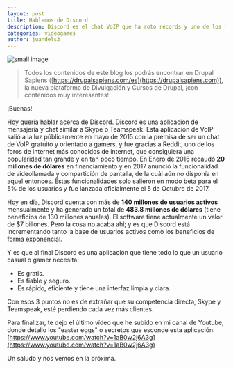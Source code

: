 ```yaml
---
layout: post
title: Hablemos de Discord
description: Discord es el chat VoIP que ha roto récords y uno de los más usados actualmente
categories: videogames
author: juandels3
---
```


![small image]({{site.baseurl}}/images/discord.jpg)



> Todos los contenidos de este blog los podrás encontrar en Drupal Sapiens ([https://drupalsapiens.com/es](https://drupalsapiens.com)), la nueva plataforma de Divulgación y Cursos de Drupal, ¡con contenidos muy interesantes!

¡Buenas!

Hoy quería hablar acerca de Discord.
Discord es una aplicación de mensajería y chat similar a Skype o Teamspeak. Esta aplicación de VoIP salió a la luz públicamente en mayo de 2015 con la premisa de ser un chat de VoIP gratuito y orientado a gamers, y fue gracias a Reddit, uno de los foros de internet más conocidos de internet, que consiguiera una popularidad tan grande y en tan poco tiempo. 
En Enero de 2016 recaudó **20 millones de dólares** en financiamiento y en 2017 anunció la funcionalidad de videollamada y compartición de pantalla, de la cuál aún no disponía en aquel entonces. Estas funcionalidades solo salieron en modo beta para el 5% de los usuarios y fue lanzada oficialmente el 5 de Octubre de 2017.

Hoy en día, Discord cuenta con más de **140 millones de usuarios activos** mensualmente y ha generado un total de **483.8 millones de dólares** (tiene beneficios de 130 millones anuales). El software tiene actualmente un valor de $7 billones.
Pero la cosa no acaba ahí; y es que Discord está incrementando tanto la base de usuarios activos como los beneficios de forma exponencial.

Y es que al final Discord es una aplicación que tiene todo lo que un usuario casual o gamer necesita:

- Es gratis.
- Es fiable y seguro.
- Es rápido, eficiente y tiene una interfaz limpia y clara.

Con esos 3 puntos no es de extrañar que su competencia directa, Skype y Teamspeak, esté perdiendo cada vez más clientes.

Para finalizar, te dejo el último vídeo que he subido en mi canal de Youtube, donde detallo los "easter eggs" o secretos que esconde esta aplicación: [https://www.youtube.com/watch?v=1aB0w2j6A3g](https://www.youtube.com/watch?v=1aB0w2j6A3g)

Un saludo y nos vemos en la próxima.

